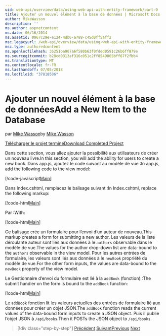```yaml
---
uid: web-api/overview/data/using-web-api-with-entity-framework/part-9
title: Ajouter un nouvel élément à la base de données | Microsoft Docs
author: MikeWasson
description: ''
ms.author: aspnetcontent
ms.date: 06/16/2014
ms.assetid: 0967c29e-e124-4db0-a788-c45d0ff5aff2
msc.legacyurl: /web-api/overview/data/using-web-api-with-entity-framework/part-9
msc.type: authoredcontent
ms.openlocfilehash: 36251ba907a6f580b63f0fded0591c26b6ff879e
ms.sourcegitcommit: b28cd0313af316c051c2ff8549865bff67f2fbb4
ms.translationtype: MT
ms.contentlocale: fr-FR
ms.lasthandoff: 07/05/2018
ms.locfileid: "37818506"
---
```

<a name="add-a-new-item-to-the-database"></a><span data-ttu-id="01231-102">Ajouter un nouvel élément à la base de données</span><span class="sxs-lookup"><span data-stu-id="01231-102">Add a New Item to the Database</span></span>
====================
<span data-ttu-id="01231-103">par [Mike Wasson](https://github.com/MikeWasson)</span><span class="sxs-lookup"><span data-stu-id="01231-103">by [Mike Wasson](https://github.com/MikeWasson)</span></span>

[<span data-ttu-id="01231-104">Télécharger le projet terminé</span><span class="sxs-lookup"><span data-stu-id="01231-104">Download Completed Project</span></span>](https://github.com/MikeWasson/BookService)

<span data-ttu-id="01231-105">Dans cette section, vous allez ajouter la possibilité aux utilisateurs de créer un nouveau livre.</span><span class="sxs-lookup"><span data-stu-id="01231-105">In this section, you will add the ability for users to create a new book.</span></span> <span data-ttu-id="01231-106">Dans app.js, ajoutez le code suivant au modèle de vue :</span><span class="sxs-lookup"><span data-stu-id="01231-106">In app.js, add the following code to the view model:</span></span>

[!code-javascript[Main](part-9/samples/sample1.js)]

<span data-ttu-id="01231-107">Dans Index.cshtml, remplacez le balisage suivant :</span><span class="sxs-lookup"><span data-stu-id="01231-107">In Index.cshtml, replace the following markup:</span></span>

[!code-html[Main](part-9/samples/sample2.html)]

<span data-ttu-id="01231-108">Par :</span><span class="sxs-lookup"><span data-stu-id="01231-108">With:</span></span>

[!code-html[Main](part-9/samples/sample3.html)]

<span data-ttu-id="01231-109">Ce balisage crée un formulaire pour l’envoi d’un auteur de nouveau.</span><span class="sxs-lookup"><span data-stu-id="01231-109">This markup creates a form for submitting a new author.</span></span> <span data-ttu-id="01231-110">Les valeurs de la liste déroulante auteur sont liés aux données à le `authors` observable dans le modèle de vue.</span><span class="sxs-lookup"><span data-stu-id="01231-110">The values for the author drop-down list are data-bound to the `authors` observable in the view model.</span></span> <span data-ttu-id="01231-111">Pour les autres entrées de formulaire, les valeurs sont liés aux données à le `newBook` propriété du modèle de vue.</span><span class="sxs-lookup"><span data-stu-id="01231-111">For the other form inputs, the values are data-bound to the `newBook` property of the view model.</span></span>

<span data-ttu-id="01231-112">Le Gestionnaire d’envoi du formulaire est lié à la `addBook` (fonction) :</span><span class="sxs-lookup"><span data-stu-id="01231-112">The submit handler on the form is bound to the `addBook` function:</span></span>

[!code-html[Main](part-9/samples/sample4.html)]

<span data-ttu-id="01231-113">Le `addBook` fonction lit les valeurs actuelles des entrées de formulaire lié aux données pour créer un objet JSON.</span><span class="sxs-lookup"><span data-stu-id="01231-113">The `addBook` function reads the current values of the data-bound form inputs to create a JSON object.</span></span> <span data-ttu-id="01231-114">Puis il publie l’objet JSON à `/api/books`.</span><span class="sxs-lookup"><span data-stu-id="01231-114">Then it POSTs the JSON object to `/api/books`.</span></span>

> [!div class="step-by-step"]
> <span data-ttu-id="01231-115">[Précédent](part-8.md)
> [Suivant](part-10.md)</span><span class="sxs-lookup"><span data-stu-id="01231-115">[Previous](part-8.md)
[Next](part-10.md)</span></span>
